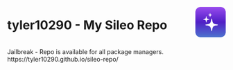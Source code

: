 <p align="right">
  <img align="left" height="70" src="https://raw.githubusercontent.com/tyler10290/sileo-repo/main/assets/repo/icon.png" alt="Repo Icon" style="float: right; border-radius: 10px;"/>
</p>
<h1 align="left">tyler10290 - My Sileo Repo</h1>
<br>
Jailbreak - Repo is available for all package managers.
https://tyler10290.github.io/sileo-repo/
<br>
